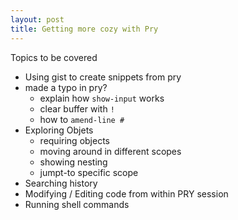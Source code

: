 ```yaml
---
layout: post
title: Getting more cozy with Pry
---
```


Topics to be covered

* Using gist to create snippets from pry
* made a typo in pry?
    * explain how `show-input` works
    * clear buffer with `!`
    * how to `amend-line #`
* Exploring Objets
    * requiring objects
    * moving around in different scopes
    * showing nesting
    * jumpt-to specific scope
* Searching history
* Modifying / Editing code from within PRY session
* Running shell commands

